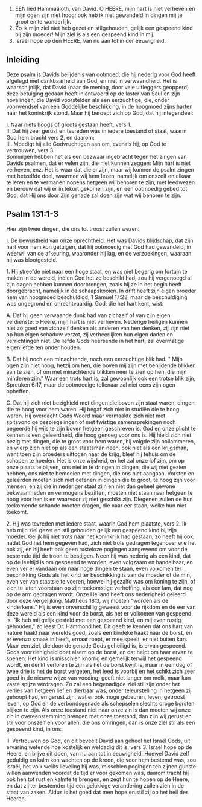 1. EEN lied Hammaäloth, van David. O HEERE, mijn hart is niet verheven en mijn ogen zijn niet hoog; ook heb ik niet gewandeld in dingen mij te groot en te wonderlijk.
2. Zo ik mijn ziel niet heb gezet en stilgehouden, gelijk een gespeend kind bij zijn moeder! Mijn ziel is als een gespeend kind in mij.
3. Israël hope op den HEERE, van nu aan tot in der eeuwigheid.

## Inleiding

Deze psalm is Davids belijdenis van ootmoed, die hij nederig voor God heeft afgelegd met dankbaarheid aan God, en niet in verwaandheid. Het is waarschijnlijk, dat David (naar de mening, door vele uitleggers geopperd) deze betuiging gedaan heeft in antwoord op de laster van Saul en zijn hovelingen, die David voorstelden als een eerzuchtige, die, onder voorwendsel van een Goddelijke beschikking, in de hoogmoed zijns harten naar het koninkrijk stond. Maar hij beroept zich op God, dat hij integendeel:

I. Naar niets hoogs of groots gestaan heeft, vers 1.  
II. Dat hij zeer gerust en tevreden was in iedere toestand of staat, waarin God hem bracht vers 2, en daarom:   
III. Moedigt hij alle Godvruchtigen aan om, evenals hij, op God te vertrouwen, vers 3.   
Sommigen hebben het als een bezwaar ingebracht tegen het zingen van Davids psalmen, dat er velen zijn, die niet kunnen zeggen: Mijn hart is niet verheven, enz. Het is waar dat die er zijn, maar wij kunnen de psalm zingen met hetzelfde doel, waarmee wij hem lezen, namelijk om onszelf en elkaar te leren en te vermanen nopens hetgeen wij behoren te zijn, met leedwezen en berouw dat wij er in tekort gekomen zijn, en een ootmoedig gebed tot God, dat Hij ons door Zijn genade zal doen zijn wat wij behoren te zijn.

## Psalm 131:1-3 
Hier zijn twee dingen, die ons tot troost zullen wezen.

I. De bewustheid van onze oprechtheid. Het was Davids blijdschap, dat zijn hart voor hem kon getuigen, dat hij ootmoedig met God had gewandeld, in weerwil van de afkeuring, waaronder hij lag, en de verzoekingen, waaraan hij was blootgesteld.

1\. Hij streefde niet naar een hoge staat, en was niet begerig om fortuin te maken in de wereld, indien God het zo beschikt had, zou hij vergenoegd al zijn dagen hebben kunnen doorbrengen, zoals hij ze in het begin heeft doorgebracht, namelijk in de schaapskooien. In drift heeft zijn eigen broeder hem van hoogmoed beschuldigd, 1 Samuel 17:28, maar de beschuldiging was ongegrond en onrechtvaardig. God, die het hart kent, wist: 

A. Dat hij geen verwaande dunk had van zichzelf of van zijn eigen verdienste: o Heere, mijn hart is niet verheven. Nederige heiligen kunnen niet zo goed van zichzelf denken als anderen van hen denken, zij zijn niet op hun eigen schaduw verzot, zij verheerlijken hun eigen daden en verrichtingen niet. De liefde Gods heersende in het hart, zal overmatige eigenliefde ten onder houden.

B. Dat hij noch een minachtende, noch een eerzuchtige blik had. " Mijn ogen zijn niet hoog, hetzij om hen, die boven mij zijn met benijdende blikken aan te zien, of om met minachtende blikken neer te zien op hen, die mijn minderen zijn." Waar een trots hart is, zal gewoonlijk ook een trotse blik zijn, Spreuken 6:17, maar de ootmoedige tollenaar zal niet eens zijn ogen opheffen.

C. Dat hij zich niet bezighield met dingen die boven zijn staat waren, dingen, die te hoog voor hem waren. Hij begaf zich niet in studiën die te hoog waren. Hij overdacht Gods Woord maar vermaakte zich niet met spitsvondige bespiegelingen of met twistige samensprekingen noch begeerde hij wijs te zijn boven hetgeen geschreven is. 
God en onze plicht te kennen is een geleerdheid, die hoog genoeg voor ons is. Hij hield zich niet bezig met dingen, die te groot voor hem waren, hij volgde zijn ooilammeren, en wierp zich niet op als een staatsman neen, ook niet als een krijgsman, want toen zijn broeders uittogen naar de krijg, bleef hij tehuis om de schapen te hoeden. Het is onze wijsheid, en het zal onze lof zijn, om op onze plaats te blijven, ons niet in te dringen in dingen, die wij niet gezien hebben, ons niet te bemoeien met dingen, die ons niet aangaan. Vorsten en geleerden moeten zich niet oefenen in dingen die te groot, te hoog zijn voor mensen, en zij die in nederiger staat zijn en niet dan geheel gewone bekwaamheden en vermogens bezitten, moeten niet staan naar hetgeen te hoog voor hen is en waarvoor zij niet geschikt zijn. Diegenen zullen de hun toekomende schande moeten dragen, die naar eer staan, welke hun niet toekomt.

2\. Hij was tevreden met iedere staat, waarin God hem plaatste, vers 2. Ik heb mijn ziel gezet en stil gehouden gelijk een gespeend kind bij zijn moeder. Gelijk hij niet trots naar het koninkrijk had gestaan, zo heeft hij ook, nadat God het hem gegeven had, zich niet trots gedragen tegenover wie het ook zij, en hij heeft ook geen rusteloze pogingen aangewend om voor de bestemde tijd de troon te bestijgen. Neen hij was nederig als een kind, dat op de leeftijd is om gespeend te worden, even volgzaam en handelbaar, en even ver er vandaan om naar hoge dingen te staan, even volkomen ter beschikking Gods als het kind ter beschikking is van de moeder of de min, even ver van staatsie te voeren, hoewel hij gezalfd was om koning te zijn, of zich te laten voorstaan op zijn toekomstige verheffing, als een lam, dat nog op de arm gedragen wordt. 
Onze Heiland heeft ons nederigheid geleerd door deze vergelijking, Mattheüs 18:3, wij moeten "worden als de kinderkens." Hij is even onverschillig geweest voor de rijkdom en de eer van deze wereld als een kind voor de borst, als het er volkomen van gespeend is. "Ik heb mij gelijk gesteld met een gespeend kind, en mij even rustig gehouden," zo leest Dr. Hammond het. Dit geeft te kennen dat ons hart van nature haakt naar werelds goed, zoals een kindeke haakt naar de borst, en er evenzo smaak in heeft, ernaar roept, er mee speelt, er niet buiten kan. Maar een ziel, die door de genade Gods geheiligd is, is ervan gespeend. Gods voorzienigheid doet alsem op de borst, en dat helpt om haar ervan te spenen: Het kind is misschien knorrig en gemelijk terwijl het gespeend wordt, en denkt verloren te zijn als het de borst kwijt is, maar in een dag of twee drie is het de borst vergeten, het leed is voorbij en het schikt zich zeer goed in de nieuwe wijze van voeding, geeft niet langer om melk, maar kan vaste spijze verdragen. Zo zal een begenadigde ziel stil zijn onder het verlies van hetgeen lief en dierbaar was, onder teleurstelling in hetgeen zij gehoopt had, en gerust zijn, wat er ook moge gebeuren, leven, getroost leven, op God en de verbondsgenade als schepselen slechts droge borsten blijken te zijn. Als onze toestand niet naar onze zin is dan moeten wij onze zin in overeenstemming brengen met onze toestand, dan zijn wij gerust en stil voor onszelf en voor allen, die ons omringen, dan is onze ziel stil als een gespeend kind, in ons.

II. Vertrouwen op God, en dit beveelt David aan geheel het Israël Gods, uit ervaring wetende hoe kostelijk en weldadig dit is, vers 3. Israël hope op de Heere, en blijve dit doen, van nu aan tot in eeuwigheid. Hoewel David zelf geduldig en kalm kon wachten op de kroon, die voor hem bestemd was, zou Israël, het volk welks lieveling hij was, misschien pogingen ten zijnen gunste willen aanwenden voordat de tijd er voor gekomen was, daarom tracht hij ook hen tot rust en kalmte te brengen, en zegt hun te hopen op de Heere, en dat zij ter bestemder tijd een gelukkige verandering zullen zien in de staat van zaken. Aldus is het goed dat men hope en stil zij op het heil des Heeren.
